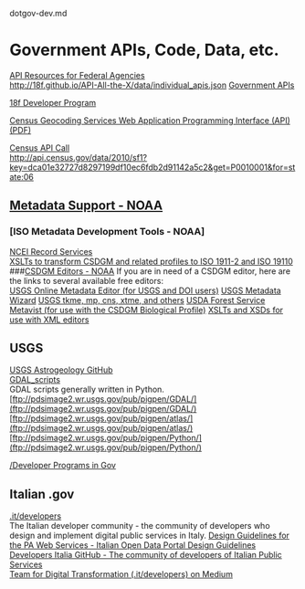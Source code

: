 dotgov-dev.md  
# Government APIs, Code, Data, etc.  

[API Resources for Federal Agencies](https://pages.18f.gov/API-All-the-X/pages/individual_apis/)  
http://18f.github.io/API-All-the-X/data/individual_apis.json
[Government APIs](https://www.data.gov/developers/government-apis/)

[18f Developer Program](https://pages.18f.gov/API-All-the-X/)

[Census Geocoding Services Web Application Programming Interface (API) (PDF)](https://geocoding.geo.census.gov/geocoder/Geocoding_Services_API.pdf)  

[Census API Call](http://api.census.gov/data/2010/sf1?key=dca01e32727d8297199df10ec6fdb2d91142a5c2&get=P0010001&for=state:06)  
http://api.census.gov/data/2010/sf1?key=dca01e32727d8297199df10ec6fdb2d91142a5c2&get=P0010001&for=state:06  


## [Metadata Support - NOAA](https://www.ncddc.noaa.gov/metadata-standards/support/)
### [ISO Metadata Development Tools - NOAA]
[NCEI Record Services](https://www.ngdc.noaa.gov/docucomp/recordServices)  
[XSLTs to transform CSDGM and related profiles to ISO 1911-2 and ISO 19110](http://www.ncddc.noaa.gov/metadata-standards/metadata-xml/)  
###[CSDGM Editors - NOAA](https://www.ncddc.noaa.gov/metadata-standards/support/)
If you are in need of a CSDGM editor, here are the links to several available free editors:  
[USGS Online Metadata Editor (for USGS and DOI users)](https://www1.usgs.gov/csas/ome/)
[USGS Metadata Wizard](https://www1.usgs.gov/csas/ome/)
[USGS tkme, mp, cns, xtme, and others](http://geology.usgs.gov/tools/metadata/#software)
[USDA Forest Service Metavist (for use with the CSDGM Biological Profile)](http://www.nrs.fs.fed.us/pubs/2737)
[XSLTs and XSDs for use with XML editors](http://www.ncddc.noaa.gov/metadata-standards/metadata-xml/)  


## USGS  

[USGS Astrogeology GitHub](https://github.com/USGS-Astrogeology)  
[GDAL_scripts](https://github.com/USGS-Astrogeology/GDAL_scripts)  
GDAL scripts generally written in Python.  
[ftp://pdsimage2.wr.usgs.gov/pub/pigpen/GDAL/](ftp://pdsimage2.wr.usgs.gov/pub/pigpen/GDAL/)  
[ftp://pdsimage2.wr.usgs.gov/pub/pigpen/atlas/](ftp://pdsimage2.wr.usgs.gov/pub/pigpen/atlas/)  
[ftp://pdsimage2.wr.usgs.gov/pub/pigpen/Python/](ftp://pdsimage2.wr.usgs.gov/pub/pigpen/Python/)  





[/Developer Programs in Gov](http://18f.github.io/API-All-the-X/pages/status)  


## Italian .gov  

[.it/developers](https://developers.italia.it/)  
The Italian developer community - the community of developers who design and implement digital public services in Italy.
[Design Guidelines for the PA Web Services - Italian Open Data Portal Design Guidelines](https://design-italia.readthedocs.io/it/stable/)
[Developers Italia GitHub - The community of developers of Italian Public Services](https://github.com/italia/)  
[Team for Digital Transformation (.it/developers) on Medium](https://medium.com/team-per-la-trasformazione-digitale)


